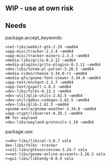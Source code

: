 WIP - use at own risk
--------------------------------------------

Needs
-----
package.accept_keywords:

	<net-libs/webkit-gtk-2.29 ~amd64
	=app-misc/tracker-2.3.4 ~amd64
	=app-misc/tracker-miners-2.3.3 ~amd64
	=media-libs/grilo-0.3.12 ~amd64
	=media-plugins/grilo-plugins-0.3.11 ~amd64
	=dev-libs/totem-pl-parser-3.26.5 ~amd64
	=media-video/cheese-3.34.0-r1 ~amd64
	=media-gfx/gnome-font-viewer-3.34.0 ~amd64
	=app-text/enchant-2.2.7 ~amd64
	=app-text/gspell-1.8.3 ~amd64
	=dev-libs/folks-0.13.1 ~amd64
	=dev-util/glib-utils-2.62.5 ~amd64
	=dev-util/gdbus-codegen-2.62.5 ~amd64
	=dev-libs/glib-2.62.5 ~amd64
	=gnome-extra/gnome-weather-3.34.0 ~amd64
	=app-crypt/libsecret-0.20.1 ~amd64
	## for wayland
	=dev-libs/wayland-protocols-1.19 ~amd64

package.use:

	>=dev-libs/libical-3.0.7 vala
	dev-libs/folks -tracker
	>=x11-libs/gtksourceview-3.24.7 vala
	>=net-libs/gnome-online-accounts-3.26.2 vala
	>=gui-libs/libhandy-0.0.9 vala

